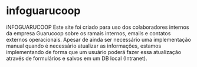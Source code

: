# infoguarucoop
iNFOGUARUCOOP
Este site foi criado para uso dos colaboradores internos da empresa Guarucoop sobre os ramais internos, emails e contatos externos operacionais.
Apesar de ainda ser necessário uma implementação manual quando é necessário atualizar as informações, estamos implementando de forma que um usuário poderá fazer 
essa atualização através de formulários e salvos em um DB local (Intranet).
